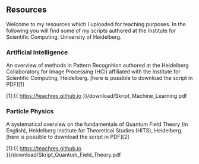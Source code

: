 
## Resources

Welcome to my resources which I uploaded for teaching purposes. In the following you will find some of my scripts authored at the Institute for Scientific Computing, University of Heidelberg. 

### Artificial Intelligence

An overview of methods in Pattern Recognition authored at the Heidelberg Collaboratory for Image Processing (HCI) affiliated with the Institute for Scientific Computing, Heidelberg. [here is possible to download the script in PDF][1]

[1]:{{ https://teachres.github.io }}/download/Skript_Machine_Learning.pdf

### Particle Physics
A systematical overview  on  the fundamentals of Quantum Field Theory (in English), Heidelberg Institute for Theoretical Studies (HITS), Heidelberg. [here is possible to download the script in PDF][2]

[1]:{{ https://teachres.github.io }}/download/Skript_Quantum_Field_Theory.pdf
